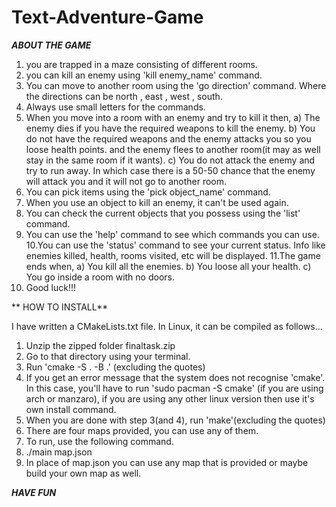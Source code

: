 # Text-Adventure-Game


   ***ABOUT THE GAME***

1. you are trapped in a maze consisting of different rooms.
2. you can kill an enemy using 'kill enemy_name' command.
3. You can move to another room using the 'go direction' command. Where the directions can be north , east , west , south.
4. Always use small letters for the commands.
5. When you move into a room with an enemy and try to kill it then,
      a) The enemy dies if you have the required weapons to kill the enemy.
      b) You do not have the required weapons and the enemy attacks you so you loose health points. and the enemy flees to 
         another room(it may as well stay in the same room if it wants).
      c) You do not attack the enemy and try to run away. In which case there is a 50-50 chance that the enemy will attack
         you and it will not go to another room.
6. You can pick items using the 'pick object_name' command.
7. When you use an object to kill an enemy, it can't be used again.
8. You can check the current objects that you possess using the 'list' command.
9. You can use the 'help' command to see which commands you can use.
10.You can use the 'status' command to see your current status. Info like enemies killed, health, rooms visited, etc will be
   displayed.
11.The game ends when,
       a) You kill all the enemies.
       b) You loose all your health.
       c) You go inside a room with no doors.
12. Good luck!!!

** HOW TO INSTALL**

I have written a CMakeLists.txt file. In Linux, it can be compiled as follows...

1. Unzip the zipped folder finaltask.zip
2. Go to that directory using your terminal.
3. Run 'cmake -S . -B .'  (excluding the quotes)
4. If you get an error message that the system does not recognise 'cmake'. In this case, you'll have to run 
   'sudo pacman -S cmake' (if you are using arch or manzaro), if you are using any other linux version then use it's
   own install command.
5. When you are done with step 3(and 4), run 'make'(excluding the quotes)
6. There are four maps provided, you can use any of them.
7. To run, use the following command.
8. ./main map.json
9. In place of map.json you can use any map that is provided or maybe build your own map as well.


***HAVE FUN***
